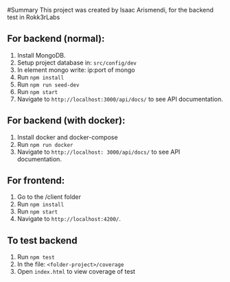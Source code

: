 #Summary
This project was created by Isaac Arismendi, for the backend test in Rokk3rLabs


## For backend (normal):
1. Install MongoDB.
2. Setup project database in: `src/config/dev`
3. In element mongo write: ip:port of mongo
4. Run `npm install`
5. Run `npm run seed-dev`
6. Run `npm start`
7. Navigate to `http://localhost:3000/api/docs/` to see API documentation.

## For backend (with docker):
1. Install docker and docker-compose
2. Run `npm run docker`
3. Navigate to `http://localhost: 3000/api/docs/` to see API documentation.

## For frontend:
1. Go to the <folder-project>/client folder
2. Run `npm install`
3. Run `npm start`
4. Navigate to `http://localhost:4200/`.

## To test backend
1. Run `npm test`
2. In the file: `<folder-project>/coverage`
3. Open `index.html` to view coverage of test
